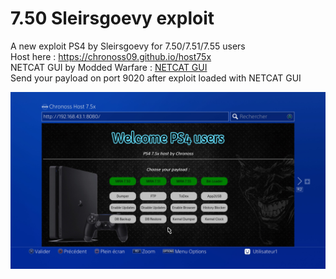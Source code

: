 # 7.50 Sleirsgoevy exploit
A new exploit PS4 by Sleirsgoevy for 7.50/7.51/7.55 users  
Host here : https://chronoss09.github.io/host75x  
NETCAT GUI by Modded Warfare : [NETCAT GUI](https://www.mediafire.com/file/zts1sb5vybeylez/NetCat_GUI_by_Modded_Warfare.zip/file)  
Send your payload on port 9020 after exploit loaded with NETCAT GUI

![Screenshot](https://github.com/chronoss09/host75x/blob/main/20210318003914.jpg)

